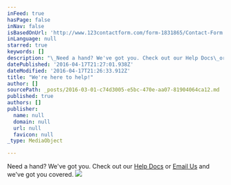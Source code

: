 ```yaml
---
inFeed: true
hasPage: false
inNav: false
isBasedOnUrl: 'http://www.123contactform.com/form-1831865/Contact-Form'
inLanguage: null
starred: true
keywords: []
description: "\_Need a hand? We've got you. Check out our Help Docs\_or Email Us\_and we've got you covered."
datePublished: '2016-04-17T21:27:01.938Z'
dateModified: '2016-04-17T21:26:33.912Z'
title: "We're here to help!"
author: []
sourcePath: _posts/2016-03-01-c74d3005-e5bc-470e-aa07-81904064ca12.md
published: true
authors: []
publisher:
  name: null
  domain: null
  url: null
  favicon: null
_type: MediaObject

---
```

Need a hand? We've got you. Check out our [Help Docs][0] or [Email Us][1] and we've got you covered.
![](https://s3-us-west-2.amazonaws.com/the-grid-img/p/5773ccc43938197840120ff66aca1585febb7d88.jpg)

[0]: http://help.thegrid.io/
[1]: mailto:support@thegrid.io